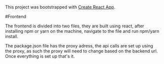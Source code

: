 This project was bootstrapped with [Create React App](https://github.com/facebook/create-react-app).

#Frontend

The frontend is divided into two files, they are built using react, after installing npm or yarn on the machine, navigate to the file and run npm/yarn install.

The package.json file has the proxy adress, the api calls are set up using the proxy, as such the proxy will need to change based on the backend url. Once everything is set up that's it.
